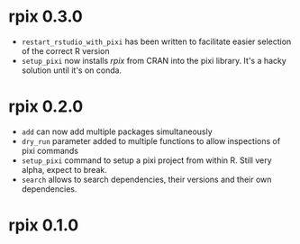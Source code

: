 # rpix 0.3.0
- `restart_rstudio_with_pixi` has been written to facilitate easier selection of the correct R version
- `setup_pixi` now installs *rpix* from CRAN into the pixi library. It's a hacky solution until it's on conda.

# rpix 0.2.0
- `add` can now add multiple packages simultaneously
- `dry_run` parameter added to multiple functions to allow inspections of pixi commands
- `setup_pixi` command to setup a pixi project from within R. Still very alpha, expect to break.
- `search` allows to search dependencies, their versions and their own dependencies.

# rpix 0.1.0


